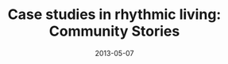 ---
layout: music 
title: "Case studies in rhythmic living: Community Stories"
series: "Rhythm"
date: 2013-05-07 
description: "People in our community share their rhythms"
audio: "http://www.crossroads.net/players/media/hq/rhythm03.mp3"
audio-duration: "44:38"
src: "http://www.crossroads.net/players/media/series/190x110_RHYTHM.jpg"
---